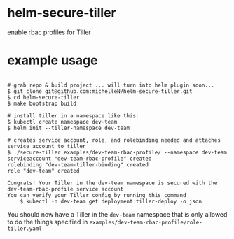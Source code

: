 # helm-secure-tiller
enable rbac profiles for Tiller

# example usage
```console

# grab repo & build project ... will turn into helm plugin soon...
$ git clone git@github.com:michelleN/helm-secure-tiller.git
$ cd helm-secure-tiller
$ make bootstrap build

# install tiller in a namespace like this:
$ kubectl create namespace dev-team
$ helm init --tiller-namespace dev-team

# creates service account, role, and rolebinding needed and attaches service account to tiller
$ ./secure-tiller examples/dev-team-rbac-profile/ --namespace dev-team
serviceaccount "dev-team-rbac-profile" created
rolebinding "dev-team-tiller-binding" created
role "dev-team" created

Congrats! Your Tiller in the dev-team namespace is secured with the dev-team-rbac-profile service account
You can verify your Tiller config by running this command
	$ kubectl -n dev-team get deployment tiller-deploy -o json

```

You should now have a Tiller in the `dev-team` namespace that is only allowed to do the things specified in `examples/dev-team-rbac-profile/role-tiller.yaml`
